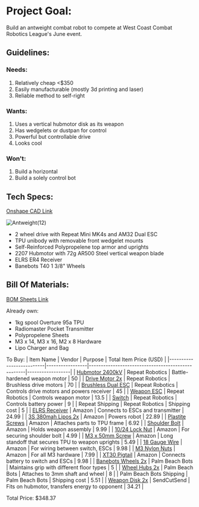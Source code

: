 # Project Goal: 
Build an antweight combat robot to compete at West Coast Combat Robotics League's June event.

## Guidelines:
### Needs:
1. Relatively cheap <$350
2. Easily manufacturable (mostly 3d printing and laser)
3. Reliable method to self-right
### Wants:
1. Uses a vertical hubmotor disk as its weapon
2. Has wedgelets or dustpan for control
3. Powerful but controllable drive
4. Looks cool
### Won't:
1. Build a horizontal
2. Build a solely control bot

## Tech Specs:
[Onshape CAD Link
](https://cad.onshape.com/documents/dd9d760db0866a69a53f5c46/w/7b208606f6e5a852ce80d39e/e/787d01d4a12d8608f456e6b7)

![Antweight(12)](https://github.com/user-attachments/assets/08d30025-db18-448d-91aa-2013ae4078a7)

- 2 wheel drive with Repeat Mini MK4s and AM32 Dual ESC
- TPU unibody with removable front wedgelet mounts
- Self-Reinforced Polypropelene top armor and uprights
- 2207 Hubmotor with 72g AR500 Steel vertical weapon blade
- ELRS ER4 Receiver
- Banebots T40 1 3/8" Wheels

## Bill Of Materials:
[BOM Sheets Link
](https://docs.google.com/spreadsheets/d/1dlWzJ-3pCxFSuGCB889cyl0AGM4Ev5XyvXlLnGZJHhM/edit?gid=0#gid=0)

Already own:
- 1kg spool Overture 95a TPU
- Radiomaster Pocket Transmitter
- Polypropelene Sheets
- M3 x 14, M3 x 16, M2 x 8 Hardware
- Lipo Charger and Bag

To Buy:
| Item Name                | Vendor          | Purpose                                           | Total Item Price (USD) |
|--------------------------|-----------------|---------------------------------------------------|------------------|
| [Hubmotor 2400kV](https://repeat-robotics.com/buy/2207-battle-ready-hubmotor/)          | Repeat Robotics | Battle-hardened weapon motor                      |               50 |
| [Drive Motor 2x](https://repeat-robotics.com/buy/mini-mk4/)           | Repeat Robotics | Brushless drive motors                            |               70 |
| [Brushless Dual ESC](https://repeat-robotics.com/buy/repeat-am32-dual-brushless-drive-esc/)       | Repeat Robotics | Controls drive motors and powers receiver         |               45 |
| [Weapon ESC](https://repeat-robotics.com/buy/readytosky-35a-blheli_s-ant-weapon-esc/)               | Repeat Robotics | Controls weapon motor                             |             13.5 |
| [Switch](https://repeat-robotics.com/buy/fingertech-switch/)                   | Repeat Robotics | Controls battery power                            |                9 |
| Repeat Shipping          | Repeat Robotics | Shipping cost                                     |                5 |
| [ELRS Receiver](https://www.amazon.com/Speedybee-RadioMaster-ER4-ELRS-Receiver/dp/B0CBP2YNF2/)            | Amazon          | Connects to ESCs and transmitter                  |            24.99 |
| [3S 380mah Lipos 2x](https://www.amazon.com/CODDAR-Battery-Connector-Toothpick-CD3S38060HV/dp/B09P7T71K5)       | Amazon          | Powers robot                                      |             22.89 |
| [Plastite Screws](https://www.amazon.com/Stainless-Rolling-Plastic-Passivated-Phillips/dp/B00GDYB61Y?)          | Amazon          | Attaches parts to TPU frame                       |             6.92 |
| [Shoulder Bolt](https://www.amazon.com/uxcell-Hexagon-Socket-Shoulder-Screws/dp/B09L51L2FV?)            | Amazon          | Holds weapon assembly                             |             9.99 |
| [10/24 Lock Nut](https://www.amazon.com/uxcell-Stainless-Self-Locking-Industrial-Construction/dp/B0DZH5T3GM?)           | Amazon          | For securing shoulder bolt                        |             4.99 |
| [M3 x 50mm Screw](https://www.amazon.com/uxcell-Stainless-Phillips-Machine-Combine/dp/B0F1NQNB8V?)          | Amazon          | Long standoff that secures TPU to weapon uprights |             5.49 |
| [18 Gauge Wire](https://www.amazon.com/BNTECHGO-Silicone-Flexible-Resistant-Insulation/dp/B01AAX64WO?th=1)          | Amazon          | For wiring between switch, ESCs |             9.98 |
| [M3 Nylon Nuts](https://www.amazon.com/Nylon-Insert-Stainless-Steel-Locknut/dp/B0865NLJNN?th=1)            | Amazon          | For all M3 hardware                               |             7.99 |
| [XT30 Pigtail](https://www.amazon.com/ZHOFONET-Pigtail-Connector-Adapter-Silicone/dp/B09LYHHS9J)            | Amazon          | Connects battery to switch and ESCs                               |             9.98 |
| [Banebots Wheels 2x](https://palmbeachbots.com/products/banebots-t40-wheel-1-3-8-x-0-4-1-2-hex-mount-50a-black-blue?pr_prod_strat=jac&pr_rec_id=5c0ce2751&pr_rec_pid=7363783721142&pr_ref_pid=7363773235382&pr_seq=uniform)       | Palm Beach Bots | Maintains grip with different floor types         |                5 |
| [Wheel Hubs 2x](https://palmbeachbots.com/products/banebots-t40-hub-3mm-shaft-1-wide)            | Palm Beach Bots | Attaches to 3mm shaft and wheel                   |                8 |
| Palm Beach Bots Shipping | Palm Beach Bots | Shipping cost                                     |             5.51 |
| [Weapon Disk 2x](https://cart.sendcutsend.com/3ndcgrituwym)           | SendCutSend     | Fits on hubmotor, transfers energy to opponent    |            34.21 |

Total Price: $348.37
